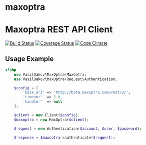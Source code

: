# maxoptra
Maxoptra REST API Client
=======================


[![Build Status](https://travis-ci.org/vasildakov/maxoptra.svg?branch=master)](https://travis-ci.org/vasildakov/maxoptra)
[![Coverage Status](https://coveralls.io/repos/github/vasildakov/maxoptra/badge.svg?branch=develop)](https://coveralls.io/github/vasildakov/maxoptra?branch=develop)
[![Code Climate](https://codeclimate.com/github/vasildakov/maxoptra/badges/gpa.svg)](https://codeclimate.com/github/vasildakov/maxoptra)


Usage Example
-------------

```php
<?php
    use VasilDakov\MaxOptra\MaxOptra;
    use VasilDakov\MaxOptra\Request\Authentication;

    $config = [
        'base_uri' => 'http://beta.maxoptra.com/rest/2/',
        'timeout'  => 2.0,
        'handler'  => null
    ];

    $client = new Client($config);
    $maxoptra = new MaxOptra($client);

    $request = new Authentication($account, $user, $password);

    $response = $maxoptra->authenticate($request);

```
